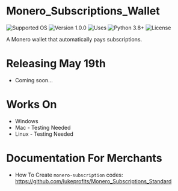 # Monero_Subscriptions_Wallet
![Supported OS](https://img.shields.io/badge/Supported%20OS-Windows%20/%20Mac%20/%20Linux-orange.svg)
![Version 1.0.0](https://img.shields.io/badge/Version-1.0.0-orange.svg)
![Uses](https://img.shields.io/badge/Uses-Monero%20RPC-lightgrey.svg)
![Python 3.8+](https://img.shields.io/badge/Python-3.8+-orange.svg)
![License](https://img.shields.io/badge/License-MIT-lightgrey.svg)


A Monero wallet that automatically pays subscriptions.

# Releasing May 19th
- Coming soon... 

# Works On
- Windows
- Mac - Testing Needed
- Linux - Testing Needed

# Documentation For Merchants
- How To Create `monero-subscription` codes: https://github.com/lukeprofits/Monero_Subscriptions_Standard

